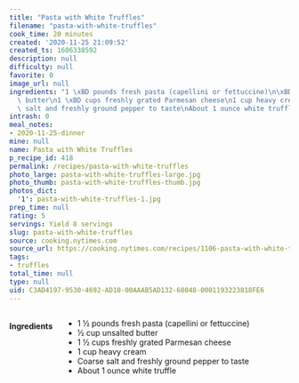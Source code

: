 ```yaml
---
title: "Pasta with White Truffles"
filename: "pasta-with-white-truffles"
cook_time: 20 minutes
created: '2020-11-25 21:09:52'
created_ts: 1606338592
description: null
difficulty: null
favorite: 0
image_url: null
ingredients: "1 \xBD pounds fresh pasta (capellini or fettuccine)\n\xBD cup unsalted\
  \ butter\n1 \xBD cups freshly grated Parmesan cheese\n1 cup heavy cream\nCoarse\
  \ salt and freshly ground pepper to taste\nAbout 1 ounce white truffle"
intrash: 0
meal_notes:
- 2020-11-25-dinner
mine: null
name: Pasta with White Truffles
p_recipe_id: 418
permalink: /recipes/pasta-with-white-truffles
photo_large: pasta-with-white-truffles-large.jpg
photo_thumb: pasta-with-white-truffles-thumb.jpg
photos_dict:
  '1': pasta-with-white-truffles-1.jpg
prep_time: null
rating: 5
servings: Yield 8 servings
slug: pasta-with-white-truffles
source: cooking.nytimes.com
source_url: https://cooking.nytimes.com/recipes/1106-pasta-with-white-truffles?ds_c=71700000052595478&gclid=CjwKCAiAnvj9BRA4EiwAuUMDf2EDyei4s-c9dQro-qc11KGYQa70KJa2BhnF9yYNv3yUgnss0WyVXBoCUz0QAvD_BwE&gclsrc=aw.ds
tags:
- truffles
total_time: null
type: null
uid: C3AD4197-9530-4692-AD10-00AAAB5AD132-68048-0001193223818FE6
---
```

<div class="large-8 medium-7 columns" id="writeup">	</div><!-- #writeup -->
</div><!-- #row-one -->
<div class="row" id="row-two">	<div class="medium-4 small-5 columns" id="ingredients"><h4>Ingredients</h4><div class="box box-ingredients content"><ul>
<li>1 ½ pounds fresh pasta (capellini or fettuccine)</li>
<li>½ cup unsalted butter</li>
<li>1 ½ cups freshly grated Parmesan cheese</li>
<li>1 cup heavy cream</li>
<li>Coarse salt and freshly ground pepper to taste</li>
<li>About 1 ounce white truffle</li>
</ul>
</div>	</div>	<div class="medium-6 small-7 columns" id="directions">	</div>